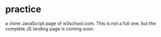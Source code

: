 # practice
a clone  JavaScript page of w3school.com. This is not a full one, but the complete JS landing page is coming soon. 

